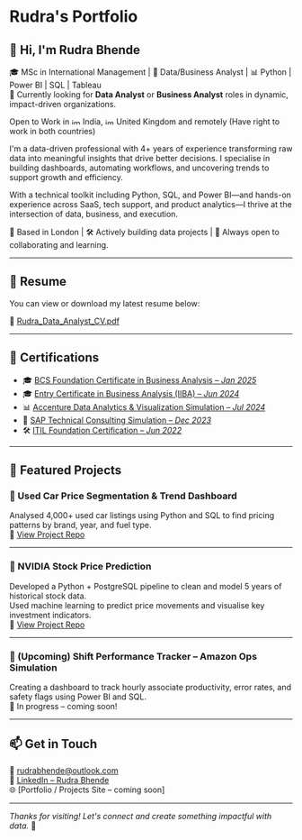 # Rudra's Portfolio

## 👋 Hi, I'm Rudra Bhende

🎓 MSc in International Management | 🎯 Data/Business Analyst | 📊 Python | Power BI | SQL | Tableau  
📌 Currently looking for **Data Analyst** or **Business Analyst** roles in dynamic, impact-driven organizations.

Open to Work in <img width="16" height="11" alt="image" src="https://github.com/user-attachments/assets/f627d327-621a-4f4b-8f05-00a663161e78" />
 India, <img width="16" height="11" alt="image" src="https://github.com/user-attachments/assets/98a20d58-941a-4eab-9ac7-4ab0a0508e7c" />
 United Kingdom and remotely (Have right to work in both countries)

I'm a data-driven professional with 4+ years of experience transforming raw data into meaningful insights that drive better decisions. I specialise in building dashboards, automating workflows, and uncovering trends to support growth and efficiency.

With a technical toolkit including Python, SQL, and Power BI—and hands-on experience across SaaS, tech support, and product analytics—I thrive at the intersection of data, business, and execution.

📍 Based in London | 🛠 Actively building data projects | 💬 Always open to collaborating and learning.

---

## 📄 Resume

You can view or download my latest resume below:

📄 [Rudra_Data_Analyst_CV.pdf](./Rudra_Data_Analyst_CV.pdf)

---

## 📜 Certifications

- 🎓 [BCS Foundation Certificate in Business Analysis – *Jan 2025*](https://github.com/rudrabhende03/Rudra-s-Portfolio/blob/Certifications/BCS_Business_Analysis.pdf)
- 🎓 [Entry Certificate in Business Analysis (IIBA) – *Jun 2024*](https://github.com/rudrabhende03/Rudra-s-Portfolio/blob/Certifications/IIBA_ECBA_Certificate.pdf)
- 📊 [Accenture Data Analytics & Visualization Simulation – *Jul 2024*](https://github.com/rudrabhende03/Rudra-s-Portfolio/blob/Certifications/Accenture_Analytics_Simulation.pdf)
- 💼 [SAP Technical Consulting Simulation – *Dec 2023*](https://github.com/rudrabhende03/Rudra-s-Portfolio/blob/Certifications/SAP_Technical_Consulting.png)
- 🛠 [ITIL Foundation Certification – *Jun 2022*](https://github.com/rudrabhende03/Rudra-s-Portfolio/blob/Certifications/ITIL_Foundation.pdf)

---

## 💼 Featured Projects

### 🔹 Used Car Price Segmentation & Trend Dashboard  
Analysed 4,000+ used car listings using Python and SQL to find pricing patterns by brand, year, and fuel type.  
📂 [View Project Repo](https://github.com/yourusername/used-car-price-trends)

---

### 🔹 NVIDIA Stock Price Prediction  
Developed a Python + PostgreSQL pipeline to clean and model 5 years of historical stock data.  
Used machine learning to predict price movements and visualise key investment indicators.  
📂 [View Project Repo](https://github.com/rudrabhende03/Nvidia-Stock-Price-Prediction)

---

### 🔹 (Upcoming) Shift Performance Tracker – Amazon Ops Simulation  
Creating a dashboard to track hourly associate productivity, error rates, and safety flags using Power BI and SQL.  
🚧 In progress – coming soon!

---

## 📫 Get in Touch

📧 rudrabhende@outlook.com  
🔗 [LinkedIn – Rudra Bhende](https://www.linkedin.com/in/rudra-bhende)  
🌐 [Portfolio / Projects Site – coming soon]

---

_Thanks for visiting! Let's connect and create something impactful with data._ 🚀
